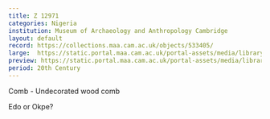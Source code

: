 ```yaml
---
title: Z 12971
categories: Nigeria
institution: Museum of Archaeology and Anthropology Cambridge
layout: default
record: https://collections.maa.cam.ac.uk/objects/533405/
large:  https://static.portal.maa.cam.ac.uk/portal-assets/media/library_images/web/674278_Z_12971_001.jpg
preview: https://static.portal.maa.cam.ac.uk/portal-assets/media/library_images/thumbnail/674278_Z_12971_001.jpg
period: 20th Century
---
```

Comb - Undecorated wood comb

Edo or Okpe?
